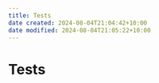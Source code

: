 ```yaml
---
title: Tests
date created: 2024-08-04T21:04:42+10:00
date modified: 2024-08-04T21:05:22+10:00
---
```


# Tests

